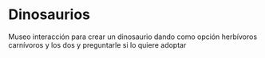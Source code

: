 # Dinosaurios
Museo interacción para crear un dinosaurio dando como opción herbívoros carnívoros y los dos y preguntarle si lo quiere adoptar

